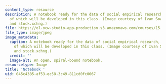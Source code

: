 ```yaml
---
content_type: resource
description: A notebook ready for the data of social empirical research, an understanding
  of which will be developed in this class. (Image courtesy of Ivan Soares Ferrer
  and stock.xchng.)
file: https://ol-ocw-studio-app-production.s3.amazonaws.com/courses/15-347-doctoral-seminar-in-research-methods-i-fall-2004/045c4385af53ec583c49811cd0fc0067_15-347f04.jpg
file_type: image/jpeg
image_metadata:
  caption: A notebook ready for the data of social empirical research, an understanding
    of which will be developed in this class. (Image courtesy of Ivan Soares Ferrer
    and stock.xchng.)
  credit: ''
  image-alt: An open, spiral-bound notebook.
resourcetype: Image
title: 'Notebook '
uid: 045c4385-af53-ec58-3c49-811cd0fc0067
---
```

